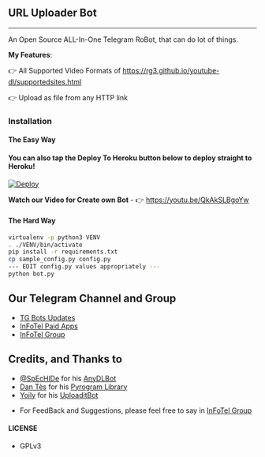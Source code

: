 ## URL Uploader Bot
---

An Open Source ALL-In-One Telegram RoBot, that can do lot of things.

**My Features**:

👉 All Supported Video Formats of https://rg3.github.io/youtube-dl/supportedsites.html

👉 Upload as file from any HTTP link

### Installation

#### The Easy Way

#### You can also tap the Deploy To Heroku button below to deploy straight to Heroku!

[![Deploy](https://www.herokucdn.com/deploy/button.svg)](https://heroku.com/deploy?template=https://github.com/ankitmeena01/TG-URL-Uploader/tree/master)

**Watch our Video for Create own Bot** - 👉 https://youtu.be/QkAkSLBgoYw

#### The Hard Way

```sh
virtualenv -p python3 VENV
. ./VENV/bin/activate
pip install -r requirements.txt
cp sample_config.py config.py
--- EDIT config.py values appropriately ---
python bot.py
```
## Our Telegram Channel and Group

* [TG Bots Updates](https://telegram.dog/Tsz)
* [InFoTel Paid Apps](https://telegram.dog/l14)
* [InFoTel Group](https://telegram.dog/oup)

## Credits, and Thanks to

* [@SpEcHlDe](https://telegram.dog/) for his [AnyDLBot](https://telegram.dog/t)
* [Dan Tès](https://telegram.dog/) for his [Pyrogram Library](https://github.com/pyrogram/pyrogram)
* [Yoily](https://telegram.dog/) for his [UploaditBot](https://telegram.dog/)

- For FeedBack and Suggestions, please feel free to say in [InFoTel Group](https://telegram.dog/)

#### LICENSE
- GPLv3
